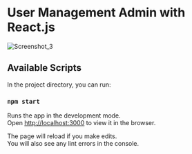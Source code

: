 # User Management Admin with React.js
![Screenshot_3](https://user-images.githubusercontent.com/72150923/137002208-88644b70-7bd1-4bf9-9fff-e57cc3126fa4.png)

## Available Scripts

In the project directory, you can run:

### `npm start`

Runs the app in the development mode.\
Open [http://localhost:3000](http://localhost:3000) to view it in the browser.

The page will reload if you make edits.\
You will also see any lint errors in the console.

